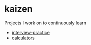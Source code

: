 # kaizen
Projects I work on to continuously learn

- [interview-practice](https://github.com/saisrikark/interview-practice)
- [calculators](https://github.com/saisrikark/calculators)
